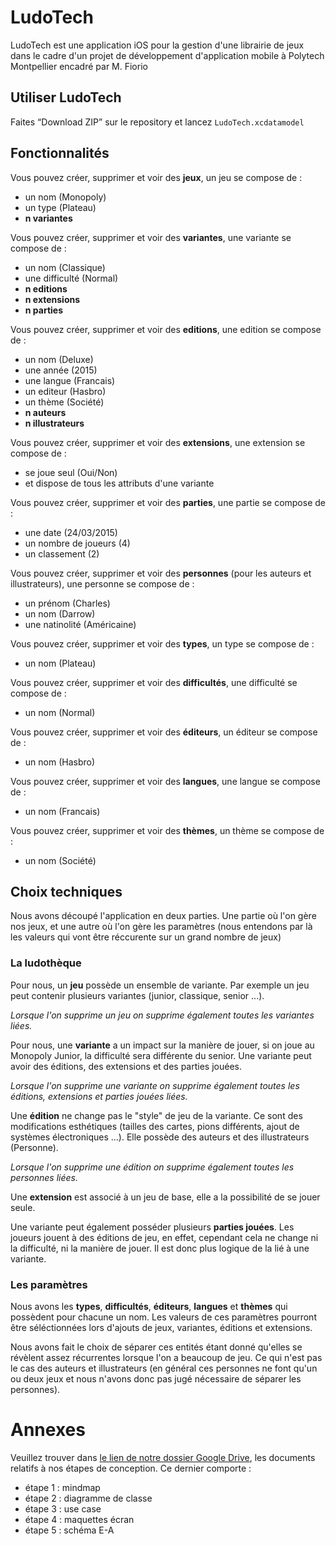 # LudoTech

LudoTech est une application iOS pour la gestion d'une librairie de jeux dans le cadre d'un projet de développement d'application mobile à Polytech Montpellier encadré par M. Fiorio

## Utiliser LudoTech
Faites “Download ZIP” sur le repository et lancez `LudoTech.xcdatamodel`

## Fonctionnalités
Vous pouvez créer, supprimer et voir des **jeux**, un jeu se compose de :
* un nom (Monopoly)
* un type (Plateau)
* **n variantes**

Vous pouvez créer, supprimer et voir des **variantes**, une variante se compose de :
* un nom (Classique)
* une difficulté (Normal)
* **n editions**
* **n extensions**
* **n parties**

Vous pouvez créer, supprimer et voir des **editions**, une edition se compose de :
* un nom (Deluxe)
* une année (2015)
* une langue (Francais)
* un editeur (Hasbro)
* un thème (Société)
* **n auteurs**
* **n illustrateurs**

Vous pouvez créer, supprimer et voir des **extensions**, une extension se compose de :
* se joue seul (Oui/Non)
* et dispose de tous les attributs d'une variante

Vous pouvez créer, supprimer et voir des **parties**, une partie se compose de :
* une date (24/03/2015)
* un nombre de joueurs (4)
* un classement (2)

Vous pouvez créer, supprimer et voir des **personnes** (pour les auteurs et illustrateurs), une personne se compose de :
* un prénom (Charles)
* un nom (Darrow)
* une natinolité (Américaine)

Vous pouvez créer, supprimer et voir des **types**, un type se compose de :
* un nom (Plateau)

Vous pouvez créer, supprimer et voir des **difficultés**, une difficulté se compose de :
* un nom (Normal)

Vous pouvez créer, supprimer et voir des **éditeurs**, un éditeur se compose de :
* un nom (Hasbro)

Vous pouvez créer, supprimer et voir des **langues**, une langue se compose de :
* un nom (Francais)

Vous pouvez créer, supprimer et voir des **thèmes**, un thème se compose de :
* un nom (Société)

## Choix techniques
Nous avons découpé l'application en deux parties. Une partie où l'on gère nos jeux, et une autre où l'on gère les paramètres (nous entendons par là les valeurs qui vont être réccurente sur un grand nombre de jeux)

### La ludothèque

Pour nous, un **jeu** possède un ensemble de variante. Par exemple un jeu peut contenir plusieurs variantes (junior, classique, senior ...).

*Lorsque l'on supprime un jeu on supprime également toutes les variantes liées.*

Pour nous, une **variante** a un impact sur la manière de jouer, si on joue au Monopoly Junior, la difficulté sera différente du senior. Une variante peut avoir des éditions, des extensions et des parties jouées.

*Lorsque l'on supprime une variante on supprime également toutes les éditions, extensions et parties jouées liées.*

Une **édition** ne change pas le "style" de jeu de la variante. Ce sont des modifications esthétiques (tailles des cartes, pions différents, ajout de systèmes électroniques ...). Elle possède des auteurs et des illustrateurs (Personne).

*Lorsque l'on supprime une édition on supprime également toutes les personnes liées.*

Une **extension** est associé à un jeu de base, elle a la possibilité de se jouer seule.

Une variante peut également posséder plusieurs **parties jouées**. Les joueurs jouent à des éditions de jeu, en effet, cependant cela ne change ni la difficulté, ni la manière de jouer. Il est donc plus logique de la lié à une variante.

### Les paramètres

Nous avons les **types**, **difficultés**, **éditeurs**, **langues** et **thèmes** qui possèdent pour chacune un nom. Les valeurs de ces paramètres pourront être séléctionnées lors d'ajouts de jeux, variantes, éditions et extensions.

Nous avons fait le choix de séparer ces entités étant donné qu'elles se révèlent assez récurrentes lorsque l'on a beaucoup de jeu. Ce qui n'est pas le cas des auteurs et illustrateurs (en général ces personnes ne font qu'un ou deux jeux et nous n'avons donc pas jugé nécessaire de séparer les personnes).

# Annexes
Veuillez trouver dans [le lien de notre dossier Google Drive](https://drive.google.com/open?id=0B01-tgRvXhqRfnZCRWlnMGdMcEUxVlBBR1pMT1BHLUlPZ2FvSl9PTHJRZ3FxdU1PN2p1XzA&authuser=0), les documents relatifs à nos étapes de conception. Ce dernier comporte :
* étape 1 : mindmap
* étape 2 : diagramme de classe
* étape 3 : use case
* étape 4 : maquettes écran
* étape 5 : schéma E-A
